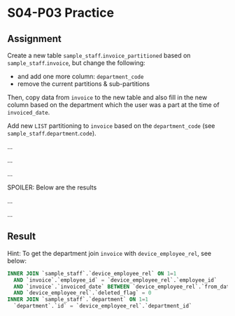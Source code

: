 # S04-P03 Practice

## Assignment

Create a new table `sample_staff`.`invoice_partitioned` based on `sample_staff`.`invoice`, but change the following:

* and add one more column: `department_code`
* remove the current partitions & sub-partitions

Then, copy data from `invoice` to the new table and also fill in the new column based on the department which the user was a part at the time of `invoiced_date`.

Add new `LIST` partitioning to `invoice` based on the `department_code` (see `sample_staff`.`department`.`code`).

...

...

...

SPOILER: Below are the results

...

...

## Result


Hint: To get the department join `invoice` with `device_employee_rel`, see below:

```sql
INNER JOIN `sample_staff`.`device_employee_rel` ON 1=1
  AND `invoice`.`employee_id` = `device_employee_rel`.`employee_id`
  AND `invoice`.`invoiced_date` BETWEEN `device_employee_rel`.`from_date` AND IFNULL(`device_employee_rel`.`to_date`, '2002-08-01')
  AND `device_employee_rel`.`deleted_flag` = 0
INNER JOIN `sample_staff`.`department` ON 1=1
  `department`.`id` = `device_employee_rel`.`department_id`
```
